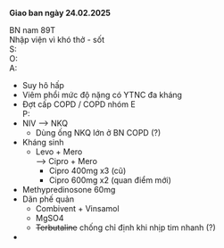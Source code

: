**Giao ban ngày 24.02.2025**  
  
BN nam 89T  
Nhập viện vì khó thở - sốt  
S:  
O:  
A:  
- Suy hô hấp  
- Viêm phổi mức độ nặng có YTNC đa kháng  
- Đợt cấp COPD / COPD nhóm E  
P:  
- NIV --> NKQ  
	- Dùng ống NKQ lớn ở BN COPD (?)  
- Kháng sinh  
	- Levo + Mero  
	--> Cipro + Mero  
		- Cipro 400mg x3 (cũ)  
		- Cipro 600mg x2 (quan điểm mới)  
- Methypredinosone 60mg  
- Dãn phế quản  
	- Combivent + Vinsamol  
	- MgSO4  
	- ~~Terbutaline~~  chống chỉ định khi nhịp tim nhanh (?)  
- 